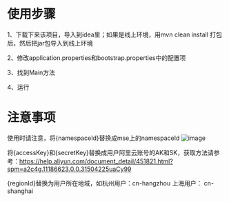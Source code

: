 # 使用步骤
1、下载下来该项目，导入到idea里；如果是线上环境，用mvn clean install 打包后，然后把jar包导入到线上环境

2、修改application.properties和bootstrap.properties中的配置项

3、找到Main方法

4、运行

# 注意事项
使用时请注意，将{namespaceId}替换成mse上的namespaceId
![image](https://user-images.githubusercontent.com/58767027/205231384-1aadb172-b00d-40d5-b367-cbc3e6449ed1.png)

将{accessKey}和{secretKey}替换成用户阿里云账号的AK和SK，获取方法请参考：https://help.aliyun.com/document_detail/451821.html?spm=a2c4g.11186623.0.0.31504225uaCy99

{regionId}替换为用户所在地域，如杭州用户：cn-hangzhou 上海用户： cn-shanghai
